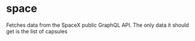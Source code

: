 # space
Fetches data from the SpaceX public GraphQL API. The only data it should get is the list of capsules
